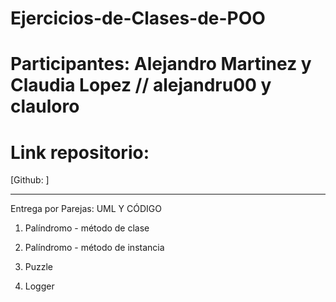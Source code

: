 # Ejercicios-de-Clases-de-POO
# Participantes: Alejandro Martinez y Claudia Lopez // alejandru00 y clauloro
# Link repositorio:
[Github: ]

******************************

Entrega por Parejas: UML Y CÓDIGO

1. Palíndromo - método de clase

2. Palíndromo - método de instancia

3. Puzzle
 
4. Logger
 

